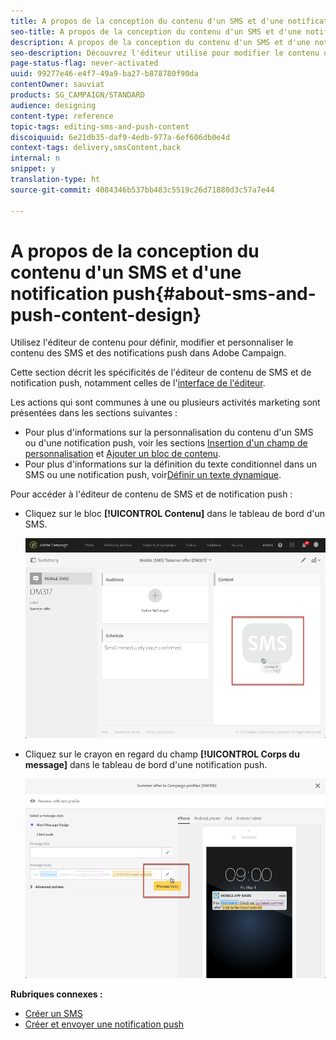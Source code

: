 ```yaml
---
title: A propos de la conception du contenu d'un SMS et d'une notification push
seo-title: A propos de la conception du contenu d'un SMS et d'une notification push
description: A propos de la conception du contenu d'un SMS et d'une notification push
seo-description: Découvrez l'éditeur utilisé pour modifier le contenu des SMS et des notifications push dans Adobe Campaign.
page-status-flag: never-activated
uuid: 99277e46-e4f7-49a9-ba27-b878780f90da
contentOwner: sauviat
products: SG_CAMPAIGN/STANDARD
audience: designing
content-type: reference
topic-tags: editing-sms-and-push-content
discoiquuid: 6e21db35-daf9-4edb-977a-6ef606db0e4d
context-tags: delivery,smsContent,back
internal: n
snippet: y
translation-type: ht
source-git-commit: 4084346b537bb483c5519c26d71880d3c57a7e44

---
```



# A propos de la conception du contenu d'un SMS et d'une notification push{#about-sms-and-push-content-design}

Utilisez l'éditeur de contenu pour définir, modifier et personnaliser le contenu des SMS et des notifications push dans Adobe Campaign.

Cette section décrit les spécificités de l'éditeur de contenu de SMS et de notification push, notamment celles de l'[interface de l'éditeur](../../channels/using/sms-and-push-content-editor-interface.md).

Les actions qui sont communes à une ou plusieurs activités marketing sont présentées dans les sections suivantes :

* Pour plus d'informations sur la personnalisation du contenu d'un SMS ou d'une notification push, voir les sections [Insertion d'un champ de personnalisation](../../designing/using/personalization.md#inserting-a-personalization-field) et [Ajouter un bloc de contenu](../../designing/using/personalization.md#adding-a-content-block).
* Pour plus d'informations sur la définition du texte conditionnel dans un SMS ou une notification push, voir[Définir un texte dynamique](../../channels/using/defining-dynamic-text.md).

Pour accéder à l'éditeur de contenu de SMS et de notification push :

* Cliquez sur le bloc **[!UICONTROL Contenu]** dans le tableau de bord d'un SMS.

   ![](assets/des_sms_content.png)

* Cliquez sur le crayon en regard du champ **[!UICONTROL Corps du message]** dans le tableau de bord d'une notification push.

   ![](assets/des_push_body.png)

**Rubriques connexes :**

* [Créer un SMS](../../channels/using/creating-an-sms-message.md)
* [Créer et envoyer une notification push](../../channels/using/preparing-and-sending-a-push-notification.md)

